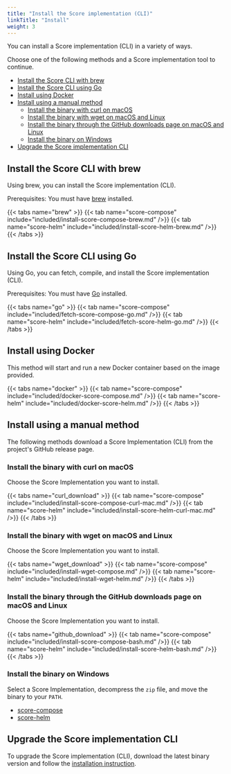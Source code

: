 ```yaml
---
title: "Install the Score implementation (CLI)"
linkTitle: "Install"
weight: 3
---
```


You can install a Score implementation (CLI) in a variety of ways.

Choose one of the following methods and a Score implementation tool to continue.

- [Install the Score CLI with brew](#install-the-score-cli-with-brew)
- [Install the Score CLI using Go](#install-the-score-cli-using-go)
- [Install using Docker](#install-using-docker)
- [Install using a manual method](#install-using-a-manual-method)
  - [Install the binary with curl on macOS](#install-the-binary-with-curl-on-macos)
  - [Install the binary with wget on macOS and Linux](#install-the-binary-with-wget-on-macos-and-linux)
  - [Install the binary through the GitHub downloads page on macOS and Linux](#install-the-binary-through-the-github-downloads-page-on-macos-and-linux)
  - [Install the binary on Windows](#install-the-binary-on-windows)
- [Upgrade the Score implementation CLI](#upgrade-the-score-implementation-cli)

## Install the Score CLI with brew

Using brew, you can install the Score implementation (CLI).

Prerequisites: You must have [brew](https://brew.sh) installed.

{{< tabs name="brew" >}}
{{< tab name="score-compose" include="included/install-score-compose-brew.md" />}}
{{< tab name="score-helm" include="included/install-score-helm-brew.md" />}}
{{< /tabs >}}

## Install the Score CLI using Go

Using Go, you can fetch, compile, and install the Score implementation (CLI).

Prerequisites: You must have [Go](https://go.dev/dl/) installed.

{{< tabs name="go" >}}
{{< tab name="score-compose" include="included/fetch-score-compose-go.md" />}}
{{< tab name="score-helm" include="included/fetch-score-helm-go.md" />}}
{{< /tabs >}}

## Install using Docker

This method will start and run a new Docker container based on the image provided.

{{< tabs name="docker" >}}
{{< tab name="score-compose" include="included/docker-score-compose.md" />}}
{{< tab name="score-helm" include="included/docker-score-helm.md" />}}
{{< /tabs >}}

## Install using a manual method

The following methods download a Score Implementation (CLI) from the project's GitHub release page.

### Install the binary with curl on macOS

Choose the Score Implementation you want to install.

{{< tabs name="curl_download" >}}
{{< tab name="score-compose" include="included/install-score-compose-curl-mac.md" />}}
{{< tab name="score-helm" include="included/install-score-helm-curl-mac.md" />}}
{{< /tabs >}}

### Install the binary with wget on macOS and Linux

Choose the Score Implementation you want to install.

{{< tabs name="wget_download" >}}
{{< tab name="score-compose" include="included/install-wget-compose.md" />}}
{{< tab name="score-helm" include="included/install-wget-helm.md" />}}
{{< /tabs >}}

### Install the binary through the GitHub downloads page on macOS and Linux

Choose the Score Implementation you want to install.

{{< tabs name="github_download" >}}
{{< tab name="score-compose" include="included/install-score-compose-bash.md" />}}
{{< tab name="score-helm" include="included/install-score-helm-bash.md" />}}
{{< /tabs >}}

### Install the binary on Windows

Select a Score Implementation, decompress the `zip` file, and move the binary to your `PATH`.

- [score-compose](https://github.com/score-spec/score-compose/releases)
- [score-helm](https://github.com/score-spec/score-helm/releases)

## Upgrade the Score implementation CLI

To upgrade the Score implementation (CLI), download the latest binary version and follow the [installation instruction](#install-using-a-manual-method).

<!-- ### macOS

We recommend installing the {{< glossary_tooltip text="Score implementation (CLI)" term_id="score" >}} with [Homebrew](https://brew.sh/index.html).
With Homebrew, you can access an extensive selection of libraries and applications, with their dependencies managed for you.

### Prerequisites

Install Homebrew according to the [official Homebrew installation instructions](https://brew.sh/index.html).

### To install Score on macOS

1. Install Score by running `brew install score-compose` from your terminal.
2. Verify Score is installed by running `score-compose --version`.

### Linux

On the Linux operating systems, use the built-in package manager to install Score:

1. Open a terminal and run these commands to install the latest {{< glossary_tooltip text="Score implementation (CLI)" term_id="score" >}} from the officially maintained package archives:

   ```shell
   apt-add-repository ppa:score-compose
   apt-get update
   apt-get install score-compose
   ```

1. To verify that Score works on your computer, run:

   ```shell
   score-compose --version
   ```

### Windows

## After you install Score

-->
